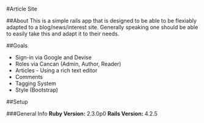 #Article Site

##About
This is a simple rails app that is designed to be able to be flexiably 
adapted to a blog/news/interest site. Generally speaking one should
be able to easily take this and adapt it to their needs.

##Goals
* Sign-in via Google and Devise
* Roles via Cancan (Admin, Author, Reader)
* Articles - Using a rich text editor
* Comments
* Tagging System
* Style (Bootstrap)

##Setup

###General Info
**Ruby Version:** 2.3.0p0
**Rails Version:** 4.2.5